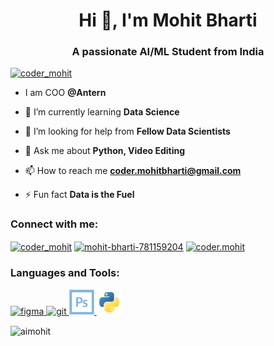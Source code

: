 <h1 align="center">Hi 👋, I'm Mohit Bharti</h1>
<h3 align="center">A passionate AI/ML Student from India</h3>

<p align="left"> <a href="https://twitter.com/coder_mohit" target="blank"><img src="https://img.shields.io/twitter/follow/coder_mohit?logo=twitter&style=for-the-badge" alt="coder_mohit" /></a> </p>

- I am COO **@Antern**

- 🌱 I’m currently learning **Data Science**

- 🤝 I’m looking for help from **Fellow Data Scientists**

- 💬 Ask me about **Python, Video Editing**

- 📫 How to reach me **coder.mohitbharti@gmail.com**

- ⚡ Fun fact **Data is the Fuel**

<h3 align="left">Connect with me:</h3>
<p align="left">
<a href="https://twitter.com/coder_mohit" target="blank"><img align="center" src="https://raw.githubusercontent.com/rahuldkjain/github-profile-readme-generator/master/src/images/icons/Social/twitter.svg" alt="coder_mohit" height="30" width="40" /></a>
<a href="https://linkedin.com/in/mohit-bharti-781159204" target="blank"><img align="center" src="https://raw.githubusercontent.com/rahuldkjain/github-profile-readme-generator/master/src/images/icons/Social/linked-in-alt.svg" alt="mohit-bharti-781159204" height="30" width="40" /></a>
<a href="https://instagram.com/coder.mohit" target="blank"><img align="center" src="https://raw.githubusercontent.com/rahuldkjain/github-profile-readme-generator/master/src/images/icons/Social/instagram.svg" alt="coder.mohit" height="30" width="40" /></a>
</p>

<h3 align="left">Languages and Tools:</h3>
<p align="left"> <a href="https://www.figma.com/" target="_blank" rel="noreferrer"> <img src="https://www.vectorlogo.zone/logos/figma/figma-icon.svg" alt="figma" width="40" height="40"/> </a> <a href="https://git-scm.com/" target="_blank" rel="noreferrer"> <img src="https://www.vectorlogo.zone/logos/git-scm/git-scm-icon.svg" alt="git" width="40" height="40"/> </a> <a href="https://www.photoshop.com/en" target="_blank" rel="noreferrer"> <img src="https://raw.githubusercontent.com/devicons/devicon/master/icons/photoshop/photoshop-line.svg" alt="photoshop" width="40" height="40"/> </a> <a href="https://www.python.org" target="_blank" rel="noreferrer"> <img src="https://raw.githubusercontent.com/devicons/devicon/master/icons/python/python-original.svg" alt="python" width="40" height="40"/> </a> </p>

<p><img align="center" src="https://github-readme-stats.vercel.app/api/top-langs?username=aimohit&show_icons=true&locale=en&layout=compact" alt="aimohit" /></p>

